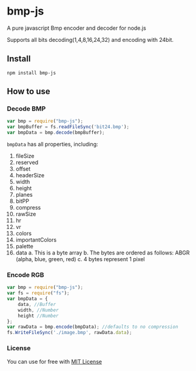 # bmp-js

A pure javascript Bmp encoder and decoder for node.js

Supports all bits decoding(1,4,8,16,24,32) and encoding with 24bit.

## Install

    npm install bmp-js

## How to use

### Decode BMP

```js
var bmp = require("bmp-js");
var bmpBuffer = fs.readFileSync('bit24.bmp');
var bmpData = bmp.decode(bmpBuffer);
```

`bmpData` has all properties, including:

1. fileSize
2. reserved
3. offset
4. headerSize
5. width
6. height
7. planes
8. bitPP
9. compress
10. rawSize
11. hr
12. vr
13. colors
14. importantColors
15. palette
16. data
    a. This is a byte array
    b. The bytes are ordered as follows: ABGR (alpha, blue, green, red)
    c. 4 bytes represent 1 pixel

### Encode RGB

```js
var bmp = require("bmp-js");
var fs = require("fs");
var bmpData = {
    data, //Buffer
    width, //Number
    height //Number
};
var rawData = bmp.encode(bmpData); //defaults to no compression
fs.WriteFileSync('./image.bmp', rawData.data);
```

### License

You can use for free with [MIT License](https://github.com/shaozilee/bmp-js/blob/master/LICENSE)